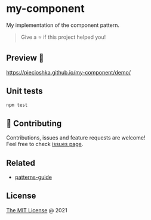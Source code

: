 # my-component

My implementation of the component pattern.

> Give a ⭐️ if this project helped you!

## Preview 🎉

<https://piecioshka.github.io/my-component/demo/>

## Unit tests

```bash
npm test
```

## 🤝 Contributing

Contributions, issues and feature requests are welcome!<br />
Feel free to check [issues page](https://github.com/piecioshka/my-component/issues/).

## Related

* [patterns-guide](https://github.com/piecioshka/patterns-guide)

## License

[The MIT License](http://piecioshka.mit-license.org) @ 2021
